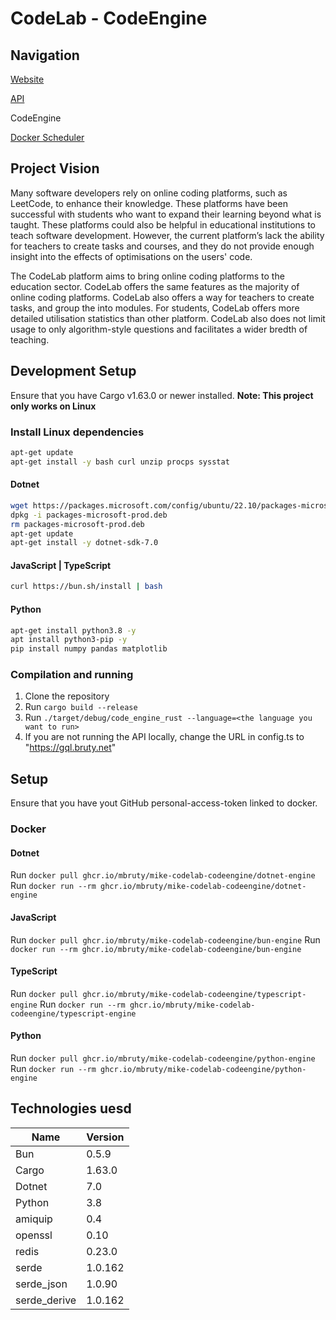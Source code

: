 
# CodeLab - CodeEngine
## Navigation
[Website](https://github.com/mbruty/mike-CodeLab-Web)

[API](https://github.com/mbruty/mike-CodeLab-Graphql)

CodeEngine

[Docker Scheduler](https://github.com/mbruty/mike-CodeLab-Scheduler)

## Project Vision
Many software developers rely on online coding platforms, such as LeetCode, to enhance their knowledge. These platforms have been successful with students who want to expand their learning beyond what is taught. These platforms could also be helpful in educational institutions to teach software development. However, the current platform’s lack the ability for teachers to create tasks and courses, and they do not provide enough insight into the effects of optimisations on the users' code.

The CodeLab platform aims to bring online coding platforms to the education sector. CodeLab offers the same features as the majority of online coding platforms. CodeLab also offers a way for teachers to create tasks, and group the into modules. For students, CodeLab offers more detailed utilisation statistics than other platform. CodeLab also does not limit usage to only algorithm-style questions and facilitates a wider bredth of teaching.
## Development Setup
Ensure that you have Cargo v1.63.0 or newer installed.
**Note: This project only works on Linux**

### Install Linux dependencies
```bash
apt-get update
apt-get install -y bash curl unzip procps sysstat
```

#### Dotnet
```bash
wget https://packages.microsoft.com/config/ubuntu/22.10/packages-microsoft-prod.deb -O packages-microsoft-prod.deb
dpkg -i packages-microsoft-prod.deb
rm packages-microsoft-prod.deb
apt-get update
apt-get install -y dotnet-sdk-7.0
```

#### JavaScript | TypeScript
```bash
curl https://bun.sh/install | bash
```

#### Python
```bash
apt-get install python3.8 -y
apt install python3-pip	-y
pip install numpy pandas matplotlib
```

### Compilation and running
1. Clone the repository
2. Run `cargo build --release`
3. Run `./target/debug/code_engine_rust --language=<the language you want to run>`
4. If you are not running the API locally, change the URL in config.ts to "https://gql.bruty.net"


## Setup
Ensure that you have yout GitHub personal-access-token linked to docker.

### Docker
#### Dotnet
Run `docker pull ghcr.io/mbruty/mike-codelab-codeengine/dotnet-engine`
Run `docker run --rm ghcr.io/mbruty/mike-codelab-codeengine/dotnet-engine`

#### JavaScript
Run `docker pull ghcr.io/mbruty/mike-codelab-codeengine/bun-engine`
Run `docker run --rm ghcr.io/mbruty/mike-codelab-codeengine/bun-engine`

#### TypeScript
Run `docker pull ghcr.io/mbruty/mike-codelab-codeengine/typescript-engine`
Run `docker run --rm ghcr.io/mbruty/mike-codelab-codeengine/typescript-engine`


#### Python
Run `docker pull ghcr.io/mbruty/mike-codelab-codeengine/python-engine`
Run `docker run --rm ghcr.io/mbruty/mike-codelab-codeengine/python-engine`

## Technologies uesd
|Name|Version|
|--|--|
|Bun|0.5.9|
|Cargo|1.63.0|
|Dotnet|7.0|
|Python|3.8|
|amiquip|0.4|
|openssl|0.10|
|redis|0.23.0|
|serde|1.0.162|
|serde_json|1.0.90|
|serde_derive|1.0.162|

